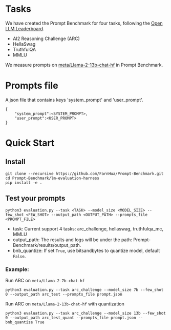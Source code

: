 # Tasks
We have created the Prompt Benchmark for four tasks, following the [Open LLM Leaderboard](https://huggingface.co/spaces/HuggingFaceH4/open_llm_leaderboard). 

* AI2 Reasoning Challenge (ARC)
* HellaSwag
* TruthfulQA 
* MMLU

We measure prompts on [meta/Llama-2-13b-chat-hf](https://huggingface.co/meta-llama/Llama-2-13b-chat-hf) in Prompt Benchmark.

# Prompts file
A json file that contains keys 'system_prompt' and 'user_prompt'.
```
{
    "system_prompt":<SYSTEM_PROMPT>,
    "user_prompt":<USER_PROMPT>
}
```

# Quick Start
## Install
```
git clone --recursive https://github.com/FarnHua/Prompt-Benchmark.git
cd Prompt-Benchmark/lm-evaluation-harness
pip install -e .
```
## Test your prompts
```
python3 evaluation.py --task <TASK> --model_size <MODEL_SIZE> --few_shot <FEW_SHOT> --output_path <OUTPUT_PATH> --prompts_file <PROMPT_FILE>
```
* task: Current support 4 tasks: arc_challenge, hellaswag, truthfulqa_mc, MMLU 
* output_path: The results and logs will be under the path: Prompt-Benchmark/results/output_path.
* bnb_quantize: If set ```True```, use bitsandbytes to quantize model, default ```False```.
### Example: 
Run ARC on ```meta/Llama-2-7b-chat-hf```
```
python3 evaluation.py --task arc_challenge --model_size 7b --few_shot 0 --output_path arc_test --prompts_file prompt.json
```

Run ARC on ```meta/Llama-2-13b-chat-hf``` with quantization 
```
python3 evaluation.py --task arc_challenge --model_size 13b --few_shot 0 --output_path arc_test_quant --prompts_file prompt.json --bnb_quantize True
```
